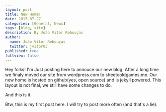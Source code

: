 ```yaml
---
layout: post
title: New Home!
date: 2015-07-27
categories: [General, News]
tags: [blog, site]
description: By João Vitor Rebouças
author:
  name: João Vitor Rebouças
  twitter: jvitor03
published: true
fullview: false
---
```


Hey folks! I'm Just posting here to annouce our new blog.
After a long time we finaly moved our site from wordpress.com to sheetcoldgames.me.
Our new home is hosted on github(yes, open source) and is jekyll powered. This layout is not final, we still have some changes to do.

And this is it.

Btw, this is my first post here. I will try to post more often (and that's a lie).